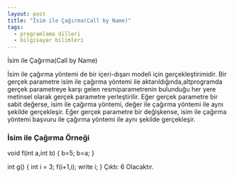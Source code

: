 ```yaml
---
layout: post
title: "İsim ile Çağırma(Call by Name)"
tags:
  - programlama dilleri
  - bilgisayar bilimleri
---
```


İsim ile Çağırma(Call by Name)

İsim ile çağırma yöntemi de bir içeri-dışarı modeli için gerçekleştirimidir.
Bir gerçek parametre isim ile çağırma yöntemi ile aktarıldığında,altprogramda gerçek parametreye karşı gelen resmiparametrenin bulunduğu her yere metinsel olarak gerçek parametre yerleştirilir. 
Eğer gerçek parametre bir sabit değerse, isim ile çağırma yöntemi, değer ile çağırma yöntemi ile aynı şekilde gerçekleşir. 
Eğer gerçek parametre bir değişkense, isim ile çağırma yöntemi başvuru ile çağırma yöntemi ile aynı şekilde gerçekleşir.



### İsim ile Çağırma Örneği

void f(int a,int b)
{
b=5;
b=a;
}

int g()
{
int i = 3;
f(i+1,i);
write i;
}
Çıktı: 6 Olacaktır.